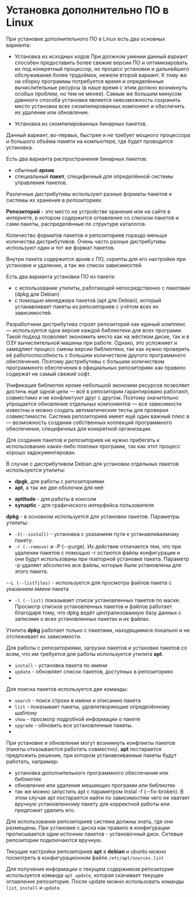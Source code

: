 # Установка дополнительно ПО в Linux


При установке дополнительного ПО в Linux есть два основных варианта:
- Установка из исходных кодов
При должном умении данный вариант способен предоставить более свежие версии ПО и оптимизировать их под конкретный процессор, но процесс установки и дальнейшего обслуживания более трудоёмок, нежели второй вариант. К тому же на сборку программы потребуется время и определённые вычислительные ресурсы (в наше время с этим должно возникнуть особых проблем, но тем не менее). Самым же большим минусом давнного способа установки является невозможность сохранить место установки всех скомпилированных компонент и обеспечить их удаление или обновление.


- Установка из скомпилированных бинарных пакетов.

Данный вариант, во-первых, быстрее и не требует мощного процессора и большого объёма памяти на компьютере, где будет проводится установка.

Есть два варианта распространения бинарных пакетов:
- обычный **архив**
- специальный **пакет**, специфичный для определённой системы управления пакетов. 

Различные дистрибутивы используют разные форматы пакетов и системы их хранения в *репозиториях*.

**Репозиторий** - это место на устройстве хранения или на сайте в интернете, в котором содержится оглавление со списком пакетов и сами пакеты, распределённые по структуре каталогов. 

Количество форматов пакетов и репозиториев гораздо меньше количества дистрибутивов. Очень часто разные дистрибутивы используют один и тот же формат пакетов.

Внутри пакета содержится архив с ПО, скрипты для его настройки при установке и удалении, а так же список зависимостей. 

Есть два варианта установки ПО из пакета:
- с использование утилиты, работающей непосредственно с пакетами (dpkg для Debian)
- с помощью менеджера пакетов (apt для Debian), который устанавливает пакеты из репозиториев с учётом всех их зависимостей. 

Разработчики дистрибутива строят репозиторий как единый комплекс — используется одна версия каждой библиотеки для всех программ. Такой подход позволяет экономить место как на жёстком диске, так и в ОЗУ вычислительной машины при работе. Однако, это усложняет и замедляет процесс смены версии библиотеки, так как нужно проверить её работоспособность с большим количеством другого программного обеспечения. Поэтому дистрибутивы с большим количеством программного обеспечения в официальных репозиториях как правило содержат не самый свежий софт. 

Унификация библиотек кроме небольшой экономии ресурсов позволяет достичь ещё одной цели — всё в репозитории гарантировано работают, совместимо и не конфликтуют друг с другом. Поэтому значительно упрощается обновление отдельных компонентов — все зависимости известны и можно создать автоматические тесты для проверки совместимости. Система репозиториев имеет ещё один важный плюс в  — возможность создания собственных коллекций программного обеспечения, специфичных для конкретной организации. 

Для создания пакетов и репозиториев не нужно прибегать к использованию каких-либо платных программ, так как этот процесс хорошо задокументирован.

В случае с дистрибутивом Debian для установки отдельных пакетов используются утилиты:
* **dpgk**, для работы с репозиториями
* **apt**, а так же две оболочки для неё:
- **aptitude** - для работы в консоли 
- **synaptic** - для графического интерфейса пользователя

**dpkg** - в основном используется для установки пакетов. Параметры утилиты:
- `-I(--install)` - установка с указанием пути к устанавливаемому пакету.
- `-r (--remove)` и -P (--purge). Их действие отличается тем, что при удалении пакетов с помощью -r остаются файлы конфигурации и они будут использованы при повторной установке пакета. Параметр -p удаляет абсолютно все файлы, которые были установлены для этого пакета. 

-`-L (--listfiles)` - используется для просмотра файлов пакета с указанием имени пакета
- `-l (--list)` показывает список установленных пакетов по маске. Просмотр списков установленных пакетов и файлов работает благодаря тому, что dpkg ведёт централизованную базу данных с записями о всех установленных пакетах и их файлах. 

Утилита **dpkg** работает только с пакетами, находящимися локально и не отслеживает их зависимости. 

Для работы с репозиториями, загрузки пакетов и установки пакетов со всем, что им требуется для работы используется утилита **apt**. 
- `install` - установка пакета по имени
- `update` - обновляет список пакетов, доступных в репозиториях
- 
 Для поиска пакетов используется две команды: 
- `search` - поиск строки в имени и описанию пакета 
- `list` - показывает пакеты, удовлетворяющие определённому шаблону
- `show` - просмотр подробной информации о пакете    
- `upgrade` - обновить все установленные пакеты.
-  
При установке и обновлении могут возникнуть конфликты пакетов (пакеты отказываются работать совместно). **аpt** постарается предложить решение, при котором устанавливаемые пакеты будут работать, например:
- установка дополнительного программного обеспечения или библиотек 
- обновление или удаление мешающих программ или библиотек
- так же можно запустить apt с параметром instal -f (--fix-broken). В этом случае apt постарается найти по зависимостям чего не хватает вручную установленному пакету для корректной работы или предложит удалить его.

Для использования репозиториев система должны знать, где они размещены. При установке с диска как правило в конфигурации прописывается одни источник пакетов - установочный диск. Сетевые репозитории подключаются вручную.

Текущие настройки репозиториев **apt** в **debian** и ubuntu можно посмотреть в конфигурационном файле `/etc/apt/sources.list `

Для получения информации о текущем содержимом репозитория используется команда `apt update`, которая скачивает текущее оглавление репозитория. После update можно использовать команды `list`, `install` и `update`.
